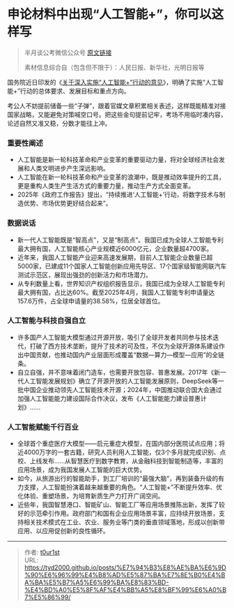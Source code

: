 # 申论材料中出现“人工智能+”，你可以这样写


> 半月谈公考微信公众号 [原文链接](https://mp.weixin.qq.com/s/A8jtNmrqRXVn4Ci8ifm0OA)
>
> 素材信息综合自（包含但不限于）：人民日报、新华社，光明日报等

国务院近日印发的《[关于深入实施“人工智能+”行动的意见](https://www.gov.cn/zhengce/zhengceku/202508/content_7037862.htm)》，明确了实施“人工智能+”行动的总体要求、发展目标和重点方向。

考公人不妨提前储备一些“子弹”，跟着官媒文章积累相关表述，这样既能精准对接国家战略，又能避免对策喊空口号。把这些金句提前记牢，考场不用临时凑内容，论述自然又准又稳，分数才能往上冲。

### 重要性阐述

- 人工智能是新一轮科技革命和产业变革的重要驱动力量，将对全球经济社会发展和人类文明进步产生深远影响。
- 人工智能在新一轮科技革命和产业变革的浪潮中，既是推动效率提升的工具，更是重构人类生产生活方式的重要力量，推动生产方式全面变革。
- 2025年《政府工作报告》提出，“持续推进‘人工智能+’行动，将数字技术与制造优势、市场优势更好结合起来”。

### 数据说话

- 新一代人工智能既是“智高点”，又是“制高点”。我国已成为全球人工智能专利最大拥有国，人工智能核心产业规模近6000亿元，企业数量超4700家。
- 近年来，我国人工智能产业迎来高速发展期，目前人工智能企业数量已超5000家，已建成11个国家人工智能创新应用先导区、17个国家级智能网联汽车测试示范区，展现出强劲的创新活力和市场潜力。
- 从专利数量上看，世界知识产权组织报告显示，我国已成为全球人工智能专利最大拥有国，占比达60%。截至2025年4月，我国人工智能专利申请量达157.6万件，占全球申请量的38.58%，位居全球首位。

### 人工智能与科技自强自立

- 许多国产人工智能大模型通过开源开放，吸引了全球开发者共同参与技术迭代，打破了西方技术垄断，提升了技术的可及性，不仅为全球开源体系建设作出中国贡献，也推动国内产业层面形成覆盖“数据—算力—模型—应用”的全链条。
- 自立自强，并不意味着闭门造车，也需要开放包容、普惠发展。2017年《新一代人工智能发展规划》确立了开源开放的人工智能发展原则，DeepSeek等一批中国企业推动领先人工智能技术开源；2024年，中国推动联合国大会通过加强人工智能能力建设国际合作决议，发布《人工智能能力建设普惠计划》……

### 人工智能赋能千行百业

- 全球首个重症医疗大模型——启元重症大模型，在国内部分医院试点应用；将近4000万字的一套古籍，研究人员利用人工智能，仅3个多月就完成识别、点校、上线发布……从智慧医疗到数字教育，从金融科技到智能制造等，丰富的应用场景，成为我国发展人工智能的巨大优势。
- 如今，从旅游出行的智能助手，到工厂培训的“最强大脑”，再到装备升级的有力支撑，人工智能扮演着越来越重要的角色。“人工智能+”不断提升效率、优化体验、重塑场景，为培育新质生产力打开广阔空间。
- 近些年，我国智慧港口、智能矿山、智能工厂等应用场景推陈出新，发挥了较好的示范牵引作用。政府部门和国有企业应用场景丰富，应持续开放场景，支持相关技术模式在工业、农业、服务业等门类的垂直领域落地，形成以创新带应用、以应用促创新的良性循环。

---

> 作者: [t0ur1st](https://github.com/tyd2000)  
> URL: https://tyd2000.github.io/posts/%E7%94%B3%E8%AE%BA%E6%9D%90%E6%96%99%E4%B8%AD%E5%87%BA%E7%8E%B0%E4%BA%BA%E5%B7%A5%E6%99%BA%E8%83%BD-%E4%BD%A0%E5%8F%AF%E4%BB%A5%E8%BF%99%E6%A0%B7%E5%86%99/  

